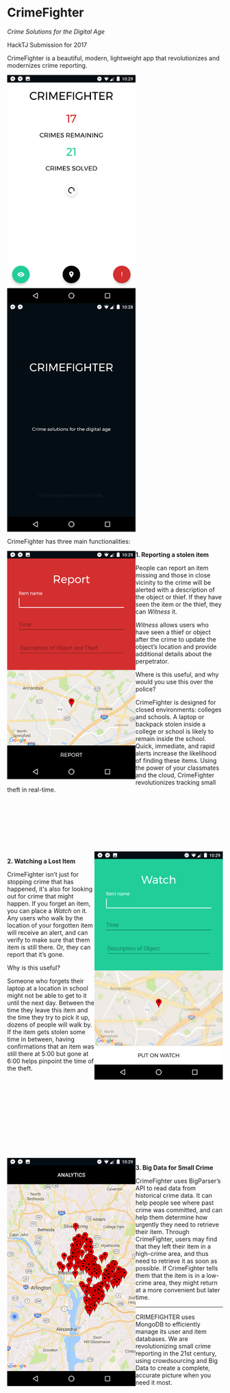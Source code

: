 # CrimeFighter
_Crime Solutions for the Digital Age_

HackTJ Submission for 2017



CrimeFighter is a beautiful, modern, lightweight app that revolutionizes and modernizes crime reporting.

<a href="url"><img src="/img/main.png" align="center" width="300" ></a>
<a href="url"><img src="/img/loading.png" align="center" width="300" ></a>


CrimeFighter has three main functionalities:

<a href="url"><img src="/img/report.png" align="left" width="300" ></a>

__1. Reporting a stolen item__

People can report an item missing and those in close vicinity to the crime will be alerted with a description of the object or thief. If they have seen the item or the thief, they can _Witness_ it.

_Witness_ allows users who have seen a thief or object after the crime to update the object’s location and provide additional details about the perpetrator.

Where is this useful, and why would you use this over the police?

CrimeFighter is designed for closed environments: colleges and schools. A laptop or backpack stolen inside a college or school is likely to remain inside the school. Quick, immediate, and rapid alerts increase the likelihood of finding these items. Using the power of your classmates and the cloud, CrimeFighter revolutionizes tracking small theft in real-time.
</br>
</br>
</br>
</br>
</br>
</br>
</br>
</br>
</br>
<a href="url"><img src="/img/watch.png" align="right" width="300" ></a>

__2. Watching a Lost Item__

CrimeFighter isn’t just for stopping crime that has happened, it's also for looking out for crime that might happen. If you forget an item, you can place a _Watch_ on it. Any users who walk by the location of your forgotten item will receive an alert, and can verify to make sure that them item is still there. Or, they can report that it’s gone.

Why is this useful?

Someone who forgets their laptop at a location in school might not be able to get to it until the next day. Between the time they leave this item and the time they try to pick it up, dozens of people will walk by. If the item gets stolen some time in between, having confirmations that an item was still there at 5:00 but gone at 6:00 helps pinpoint the time of the theft.

</br>
</br>
</br>
</br>
</br>
</br>
</br>
</br>
</br>
</br>
</br>
<a href="url"><img src="/img/analytics.png" align="left" width="300" ></a>

__3. Big Data for Small Crime__

CrimeFighter uses BigParser’s API to read data from historical crime data. It can help people see where past crime was committed, and can help them determine how urgently they need to retrieve their item. Through CrimeFighter, users may find that they left their item in a high-crime area, and thus need to retrieve it as soon as possible. If CrimeFighter tells them that the item is in a low-crime area, they might return at a more convenient but later time.



----------------------------
CRIMEFIGHTER uses MongoDB to efficiently manage its user and item databases. We are revolutionizing small crime reporting in the 21st century, using crowdsourcing and Big Data to create a complete, accurate picture when you need it most.

